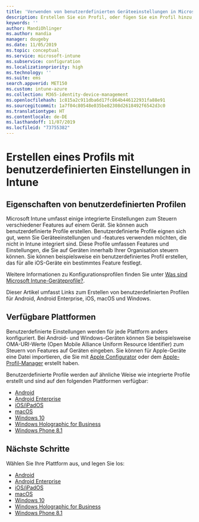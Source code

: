 ```yaml
---
title: 'Verwenden von benutzerdefinierten Geräteeinstellungen in Microsoft Intune: Azure | Microsoft-Dokumentation'
description: Erstellen Sie ein Profil, oder fügen Sie ein Profil hinzu, um mithilfe von Microsoft Intune benutzerdefinierte Einstellungen für Geräte unter Windows Phone, Windows 8.1 Windows 10 und höher, Android, Android Enterprise, macOS und iOS zu verwenden.
keywords: ''
author: MandiOhlinger
ms.author: mandia
manager: dougeby
ms.date: 11/05/2019
ms.topic: conceptual
ms.service: microsoft-intune
ms.subservice: configuration
ms.localizationpriority: high
ms.technology: ''
ms.suite: ems
search.appverid: MET150
ms.custom: intune-azure
ms.collection: M365-identity-device-management
ms.openlocfilehash: 1c815a2c911dba6d17fc864b446122931fa88e91
ms.sourcegitcommit: 1a7f04c80548e035be82308d2618492f6542d3c0
ms.translationtype: HT
ms.contentlocale: de-DE
ms.lasthandoff: 11/07/2019
ms.locfileid: "73755382"
---
```

# <a name="create-a-profile-with-custom-settings-in-intune"></a>Erstellen eines Profils mit benutzerdefinierten Einstellungen in Intune

## <a name="what-are-custom-profiles"></a>Eigenschaften von benutzerdefinierten Profilen

Microsoft Intune umfasst einige integrierte Einstellungen zum Steuern verschiedener Features auf einem Gerät. Sie können auch benutzerdefinierte Profile erstellen. Benutzerdefinierte Profile eignen sich gut, wenn Sie Geräteeinstellungen und -features verwenden möchten, die nicht in Intune integriert sind. Diese Profile umfassen Features und Einstellungen, die Sie auf Geräten innerhalb Ihrer Organisation steuern können. Sie können beispielsweise ein benutzerdefiniertes Profil erstellen, das für alle iOS-Geräte ein bestimmtes Feature festlegt.

Weitere Informationen zu Konfigurationsprofilen finden Sie unter [Was sind Microsoft Intune-Geräteprofile?](device-profiles.md). 

Dieser Artikel umfasst Links zum Erstellen von benutzerdefinierten Profilen für Android, Android Enterprise, iOS, macOS und Windows.

## <a name="available-platforms"></a>Verfügbare Plattformen

Benutzerdefinierte Einstellungen werden für jede Plattform anders konfiguriert. Bei Android- und Windows-Geräten können Sie beispielsweise OMA-URI-Werte (Open Mobile Alliance Uniform Resource Identifier) zum Steuern von Features auf Geräten eingeben. Sie können für Apple-Geräte eine Datei importieren, die Sie mit [Apple Configurator](https://itunes.apple.com/us/app/apple-configurator-2/id1037126344?mt=12) oder dem [Apple-Profil-Manager](https://support.apple.com/profile-manager) erstellt haben.

Benutzerdefinierte Profile werden auf ähnliche Weise wie integrierte Profile erstellt und sind auf den folgenden Plattformen verfügbar:

- [Android](../custom-settings-android.md)
- [Android Enterprise](../custom-settings-android-for-work.md)
- [iOS/iPadOS](custom-settings-ios.md)
- [macOS](custom-settings-macos.md)
- [Windows 10](custom-settings-windows-10.md)
- [Windows Holographic for Business](custom-settings-windows-holographic.md)
- [Windows Phone 8.1](custom-settings-windows-phone-8-1.md)

## <a name="next-steps"></a>Nächste Schritte

Wählen Sie Ihre Plattform aus, und legen Sie los:

- [Android](../custom-settings-android.md)
- [Android Enterprise](../custom-settings-android-for-work.md)
- [iOS/iPadOS](custom-settings-ios.md)
- [macOS](custom-settings-macos.md)
- [Windows 10](custom-settings-windows-10.md)
- [Windows Holographic for Business](custom-settings-windows-holographic.md)
- [Windows Phone 8.1](custom-settings-windows-phone-8-1.md)
